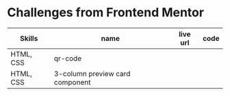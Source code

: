 # Challenges from Frontend Mentor

| Skills | name | live url | code |
|--------|------|----------|-------|
| HTML, CSS | qr-code |||
| HTML, CSS | 3-column preview card component|||



